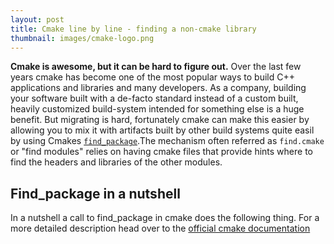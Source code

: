 ```yaml
---
layout: post
title: Cmake line by line - finding a non-cmake library
thumbnail: images/cmake-logo.png
---
```


**Cmake is awesome, but it can be hard to figure out.** Over the last few years cmake has become one of the most popular ways to build C++ applications and libraries and many developers. As a company, building your software built with a de-facto standard instead of a custom built, heavily customized build-system intended for something else is a huge benefit. But migrating is hard, fortunately cmake can make this easier by allowing you to mix it with artifacts built by other build systems quite easil by using Cmakes [`find_package`](https://cmake.org/cmake/help/latest/command/find_package.html).The mechanism often referred as `find.cmake` or "find modules" relies on having cmake files that provide hints where to find the headers and libraries of the other modules.

## Find_package in a nutshell

In a nutshell a call to find_package in cmake does the following thing. For a more detailed description head over to the [official cmake documentation](https://cmake.org/cmake/help/latest/command/find_package.html#search-procedure)



